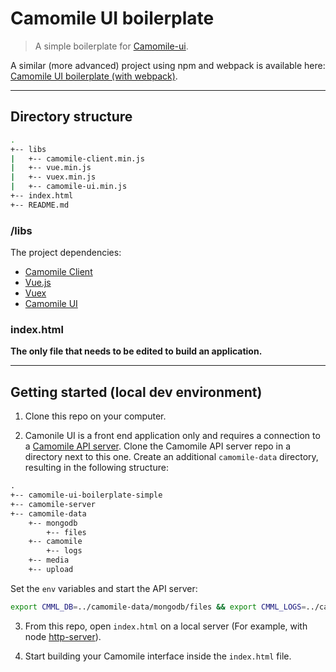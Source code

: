 # Camomile UI boilerplate

> A simple boilerplate for [Camomile-ui](https://github.com/francoisromain/camomile-ui).

A similar (more advanced) project using npm and webpack is available here: [Camomile UI boilerplate (with webpack)](https://github.com/francoisromain/camomile-ui-boilerplate-webpack).

---

## Directory structure

```bash
.
+-- libs
|   +-- camomile-client.min.js
|   +-- vue.min.js
|   +-- vuex.min.js
|   +-- camomile-ui.min.js
+-- index.html
+-- README.md
```

### /libs

The project dependencies:

* [Camomile Client](https://github.com/camomile-project/camomile-client-javascript)
* [Vue.js](https://vuejs.org/)
* [Vuex](https://vuex.vuejs.org/)
* [Camomile UI](https://www.npmjs.com/package/@camomile/camomile-ui)

### index.html

**The only file that needs to be edited to build an application.**

---

## Getting started (local dev environment)

1.  Clone this repo on your computer.

2.  Camonile UI is a front end application only and requires a connection to a [Camomile API server](https://github.com/camomile-project/camomile-server). Clone the Camomile API server repo in a directory next to this one. Create an additional `camomile-data` directory, resulting in the following structure:

```txt
.
+-- camomile-ui-boilerplate-simple
+-- camomile-server
+-- camomile-data
    +-- mongodb
        +-- files
    +-- camomile
        +-- logs
    +-- media
    +-- upload
```

Set the `env` variables and start the API server:

```bash
export CMML_DB=../camomile-data/mongodb/files && export CMML_LOGS=../camomile-data/camomile/logs && export CMML_MEDIA=../camomile-data/media && export CMML_UPLOAD=../camomile-data/upload && export CMML_PORT=3000 && export CMML_PASSWORD=roO7p4s5wOrD && docker-compose -f ../camomile-server/docker-compose.dev.yml up --build -d
```

3.  From this repo, open `index.html` on a local server (For example, with node [http-server](https://www.npmjs.com/package/http-server)).

4.  Start building your Camomile interface inside the `index.html` file.
